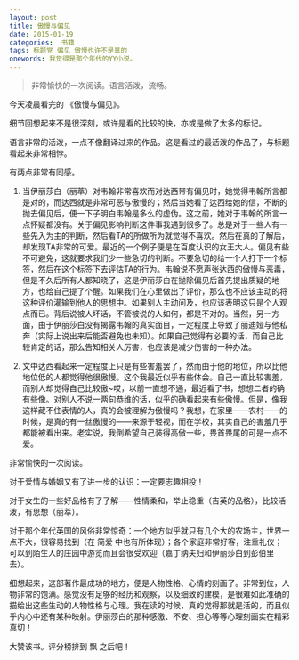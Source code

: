 ```yaml
---
layout: post
title: 傲慢与偏见
date: 2015-01-19
categories:  书籍
tags: 标题党 偏见 傲慢也许不是真的
onewords: 我觉得是那个年代的YY小说。
---
```

> 非常愉快的一次阅读。语言活泼，流畅。

今天凌晨看完的 《傲慢与偏见》。

细节回想起来不是很深刻，或许是看的比较的快，亦或是做了太多的标记。

语言非常的活泼，一点不像翻译过来的作品。这是看过的最活泼的作品了，与标题看起来非常相悖。

有两点非常有同感。

1. 当伊丽莎白（丽萃）对韦翰非常喜欢而对达西带有偏见时，她觉得韦翰所言都是对的，而达西就是非常可恶与傲慢的；然后当她看了达西给她的信，不断的抛去偏见后，便一下子明白韦翰是多么的虚伪。这之前，她对于韦翰的所言一点怀疑都没有。关于偏见影响判断这件事我遇到很多了。总是对于一些人有一些先入为主的判断，然后看TA的所做所为就觉得不喜欢。然后在真的了解后，却发现TA非常的可爱。最近的一个例子便是在百度认识的女王大人。偏见有些不可避免，这就要求我们少一些急切的判断。不要急切的给一个人打下一个标签，然后在这个标签下去评估TA的行为。韦翰说不愿声张达西的傲慢与恶毒，但是不久后所有人都知晓了，这是伊丽莎白在抛除偏见后首先提出质疑的地方，也给自己提了个醒。如果我们在心里做出了评价，那么也不应该主动的将这种评价灌输到他人的思想中。如果别人主动问及，也应该表明这只是个人观点而已。背后说被人坏话，不管被说的人如何，都是不对的。当然，另一方面，由于伊丽莎白没有揭露韦翰的真实面目，一定程度上导致了丽迪娅与他私奔（实际上说出来后能否避免也未知）。如果自己觉得有必要的话，而自己比较肯定的话，那么告知相关人厉害，也应该是减少伤害的一种办法。

2. 文中达西看起来一定程度上只是有些害羞罢了，然而由于他的地位，所以比他地位低的人都觉得他很傲慢。这个我最近似乎有些体会。自己一直比较害羞，而别人却觉得自己比较傲~哎，以前一直想不通，最近看了书，想想二者的确有些像。对别人不说一两句恭维的话，似乎的确看起来有些傲慢。但是，像我这样藏不住表情的人，真的会被理解为傲慢吗？我想，在家里——农村——的时候，是真的有一丝傲慢的——来源于轻视，而在学校，其实自己的害羞几乎都能被看出来。老实说，我倒希望自己装得高傲一些，畏首畏尾的可是一点不爱。

非常愉快的一次阅读。

对于爱情与婚姻又有了进一步的认识：一定要志趣相投！

对于女生的一些好品格有了了解——性情柔和，举止稳重（吉英的品格），比较活泼，有思想（丽萃）。

对于那个年代英国的风俗非常惊奇：一个地方似乎就只有几个大的农场主，世界一点不大，很容易找到（在 简爱 中也有所体现）；各个家庭非常好客，注重礼仪；可以到陌生人的庄园中游览而且会很受欢迎（嘉丁纳夫妇和伊丽莎白到彭伯里去）。

细想起来，这部著作最成功的地方，便是人物性格、心情的刻画了。非常到位，人物非常的饱满。感觉没有足够的经历和观察，以及细致的建模，是很难如此准确的描绘出这些生动的人物性格与心理。我在读的时候，真的觉得那就是活的，而且似乎内心中还有某种映射。伊丽莎白的那种感激、不安、担心等等心理刻画实在精彩真切！

大赞该书。评分榜排到 飘 之后吧！


